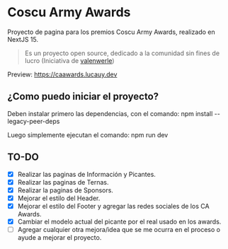 # Coscu Army Awards
Proyecto de pagina para los premios Coscu Army Awards, realizado en NextJS 15.
> Es un proyecto open source, dedicado a la comunidad sin fines de lucro (Iniciativa de [valenwerle](https://www.twitch.tv/valenwerle))

Preview: https://caawards.lucauy.dev

## ¿Como puedo iniciar el proyecto?
Deben instalar primero las dependencias, con el comando: npm install --legacy-peer-deps

Luego simplemente ejecutan el comando: npm run dev

## TO-DO
- [x] Realizar las paginas de Información y Picantes.
- [x] Realizar las paginas de Ternas.
- [x] Realizar la paginas de Sponsors.
- [x] Mejorar el estilo del Header.
- [x] Mejorar el estilo del Footer y agregar las redes sociales de los CA Awards.
- [x] Cambiar el modelo actual del picante por el real usado en los awards.
- [ ] Agregar cualquier otra mejora/idea que se me ocurra en el proceso o ayude a mejorar el proyecto.
